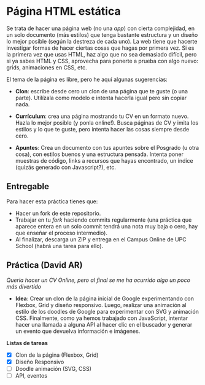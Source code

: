 # Página HTML estática

Se trata de hacer una página web (no una _app_) con cierta complejidad, en un solo documento (más estilos) que tenga bastante estructura y un diseño lo mejor posible (según la destreza de cada uno). La web tiene que hacerte investigar formas de hacer ciertas cosas que hagas por primera vez. Si es la primera vez que usas HTML, haz algo que no sea demasiado difícil, pero si ya sabes HTML y CSS, aprovecha para ponerte a prueba con algo nuevo: grids, animaciones en CSS, etc.

El tema de la página es libre, pero he aquí algunas sugerencias:

- **Clon**: escribe desde cero un clon de una página que te guste (o una parte). Utilízala como modelo e intenta hacerla igual pero sin copiar nada.

- **Currículum**: crea una página mostrando tu CV en un formato nuevo. Hazla lo mejor posible (y ponla online!). Busca páginas de CV y imita los estilos y lo que te guste, pero intenta hacer las cosas siempre desde cero.

- **Apuntes**: Crea un documento con tus apuntes sobre el Posgrado (u otra cosa), con estilos buenos y una estructura pensada. Intenta poner muestras de código, links a recursos que hayas encontrado, un índice (quizás generado con Javascript?), etc.

## Entregable

Para hacer esta práctica tienes que:
- Hacer un fork de este repositorio.
- Trabajar en tu *fork* haciendo commits regularmente (una práctica que aparece entera en un solo commit tendrá una nota muy baja o cero, hay que enseñar el proceso intermedio).
- Al finalizar, descarga un ZIP y entrega en el Campus Online de UPC School (habrá una tarea para ello).

## Práctica  (David AR)

*Queria hacer un CV Online, pero al final se me ha ocurrido algo un poco más divertido*

- **Idea**: Crear un clon de la página inicial de Google experimentando con Flexbox, Grid y diseño responsivo. Luego, realizar una animación al estilo de los doodles de Google para experimentar con SVG y animación CSS. Finalmente, como ya hemos trabajado con JavaScript, intentar hacer una llamada a alguna API al hacer clic en el buscador y generar un evento que devuelva información e imágenes.

**Listas de tareas**

- [x] Clon de la página (Flexbox, Grid)
- [x] Diseño Responsivo  
- [ ] Doodle animación (SVG, CSS)
- [ ] API, eventos